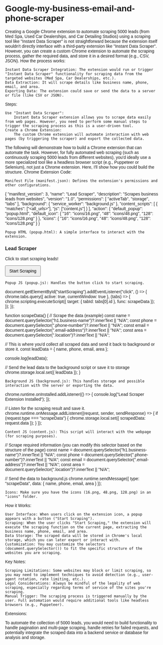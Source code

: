 # Google-my-business-email-and-phone-scraper
Creating a Google Chrome extension to automate scraping 5000 leads (from Med Spa, Used Car Dealerships, and Car Detailing Studios) using a scraping tool like "Instant Data Scraper" is not straightforward because the extension itself wouldn't directly interface with a third-party extension like "Instant Data Scraper". However, you can create a custom Chrome extension to automate the scraping process, gather the required data, and store it in a desired format (e.g., CSV, JSON).
How the process works:

    Instant Data Scraper Integration: The extension would run or trigger "Instant Data Scraper" functionality for scraping data from the targeted websites (Med Spa, Car Dealerships, etc.).
    Data Extraction: It will scrape details like business name, phone, email, and area.
    Exporting Data: The extension could save or send the data to a server or file (like CSV or JSON).

Steps:

    Use "Instant Data Scraper":
        Instant Data Scraper extension allows you to scrape data easily from web pages. However, you need to perform some manual steps to trigger the scraping process as this is a user-driven tool.
    Create a Chrome Extension:
        The custom Chrome extension will automate interaction with web pages (by triggering the scraper) and export the collected data.

The following will demonstrate how to build a Chrome extension that can automate the task. However, for fully automated web scraping (such as continuously scraping 5000 leads from different websites), you'd ideally use a more specialized tool like a headless browser script (e.g., Puppeteer or Selenium), not just a Chrome extension. Here, I'll show how you could build the structure.
Chrome Extension Code:

    Manifest File (manifest.json): Defines the extension's permissions and other configurations.

{
  "manifest_version": 3,
  "name": "Lead Scraper",
  "description": "Scrapes business leads from websites",
  "version": "1.0",
  "permissions": [
    "activeTab",
    "storage",
    "tabs"
  ],
  "background": {
    "service_worker": "background.js"
  },
  "content_scripts": [
    {
      "matches": ["<all_urls>"],
      "js": ["content.js"]
    }
  ],
  "action": {
    "default_popup": "popup.html",
    "default_icon": {
      "16": "icons/16.png",
      "48": "icons/48.png",
      "128": "icons/128.png"
    }
  },
  "icons": {
    "16": "icons/16.png",
    "48": "icons/48.png",
    "128": "icons/128.png"
  }
}

    Popup HTML (popup.html): A simple interface to interact with the extension.

<!DOCTYPE html>
<html lang="en">
  <head>
    <meta charset="UTF-8" />
    <title>Lead Scraper</title>
    <style>
      body {
        font-family: Arial, sans-serif;
        padding: 10px;
      }
      button {
        padding: 8px 12px;
        font-size: 14px;
        cursor: pointer;
      }
    </style>
  </head>
  <body>
    <h3>Lead Scraper</h3>
    <p>Click to start scraping leads!</p>
    <button id="startScraping">Start Scraping</button>
    <script src="popup.js"></script>
  </body>
</html>

    Popup JS (popup.js): Handles the button click to start scraping.

document.getElementById("startScraping").addEventListener("click", () => {
  chrome.tabs.query({ active: true, currentWindow: true }, (tabs) => {
    chrome.scripting.executeScript({
      target: { tabId: tabs[0].id },
      func: scrapeData
    });
  });
});

function scrapeData() {
  // Scrape the data (example)
  const name = document.querySelector("h1.business-name")?.innerText || "N/A";
  const phone = document.querySelector(".phone-number")?.innerText || "N/A";
  const email = document.querySelector(".email-address")?.innerText || "N/A";
  const area = document.querySelector(".location")?.innerText || "N/A";
  
  // This is where you'd collect all scraped data and send it back to background or store it.
  const leadData = {
    name,
    phone,
    email,
    area
  };

  console.log(leadData);

  // Send the lead data to the background script or save it to storage
  chrome.storage.local.set({ leadData });
}

    Background JS (background.js): This handles storage and possible interaction with the server or exporting the data.

chrome.runtime.onInstalled.addListener(() => {
  console.log("Lead Scraper Extension Installed");
});

// Listen for the scraping result and save it.
chrome.runtime.onMessage.addListener((request, sender, sendResponse) => {
  if (request.type === "scrapeData") {
    chrome.storage.local.set({ scrapedData: request.data });
  }
});

    Content JS (content.js): This script will interact with the webpage (for scraping purposes).

// Scrape required information (you can modify this selector based on the structure of the page)
const name = document.querySelector("h1.business-name")?.innerText || "N/A";
const phone = document.querySelector(".phone-number")?.innerText || "N/A";
const email = document.querySelector(".email-address")?.innerText || "N/A";
const area = document.querySelector(".location")?.innerText || "N/A";

// Send the data to background.js
chrome.runtime.sendMessage({
  type: "scrapeData",
  data: { name, phone, email, area }
});

    Icons: Make sure you have the icons (16.png, 48.png, 128.png) in an "icons" folder.

How it Works:

    User Interface: When users click on the extension icon, a popup appears with a button ("Start Scraping").
    Scraping: When the user clicks "Start Scraping," the extension will execute the scraping function on the current page, extracting the business name, phone, email, and area.
    Data Storage: The scraped data will be stored in Chrome's local storage, which you can later export or interact with.
    Customization: You may customize the selectors (document.querySelector()) to fit the specific structure of the websites you are scraping.

Key Notes:

    Scraping Limitations: Some websites may block or limit scraping, so you may need to implement techniques to avoid detection (e.g., user-agent rotation, rate limiting, etc.).
    Legal Considerations: Always be mindful of the legality of web scraping, especially regarding terms of service of the sites you're scraping.
    Manual Trigger: The scraping process is triggered manually by the user. Full automation would require additional tools like headless browsers (e.g., Puppeteer).

Extensions:

To automate the collection of 5000 leads, you would need to build functionality to handle pagination and multi-page scraping, handle retries for failed requests, and potentially integrate the scraped data into a backend service or database for analysis and storage.
